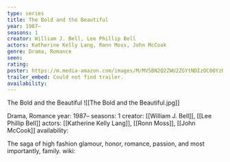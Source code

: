 ```yaml
---
type: series
title: The Bold and the Beautiful
year: 1987–
seasons: 1
creator: William J. Bell, Lee Phillip Bell
actors: Katherine Kelly Lang, Ronn Moss, John McCook
genre: Drama, Romance
seen:
rating: 
poster: https://m.media-amazon.com/images/M/MV5BN2Q2ZWU2ZGYtNDIzOC00YzRhLWI0ZTctYTI3M2EzNmNkOWNmXkEyXkFqcGdeQXVyNDYxNDE1NjQ@._V1_SX300.jpg
trailer_embed: Could not find trailer.
availability:
---
```

The Bold and the Beautiful
![[The Bold and the Beautiful.jpg]]

Drama, Romance
year: 1987–
seasons: 1
creator: [[William J. Bell]], [[Lee Phillip Bell]]
actors: [[Katherine Kelly Lang]], [[Ronn Moss]], [[John McCook]]
availability:

The saga of high fashion glamour, honor, romance, passion, and most importantly, family.
wiki: 


